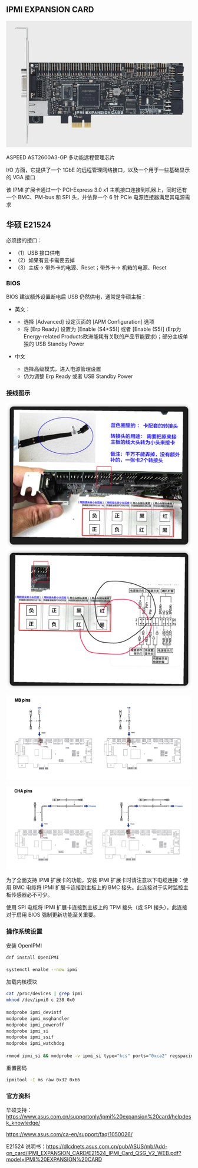 ## IPMI EXPANSION CARD

<img src="./.assets/IPMI远程管理卡/6f0dcba0j00r6yz1l002fc000sg00jdg.jpg" alt="img" style="zoom:50%;" />

ASPEED AST2600A3-GP 多功能远程管理芯片

I/O 方面，它提供了一个 1GbE 的远程管理网络接口，以及一个用于一些基础显示的 VGA 接口

该 IPMI 扩展卡通过一个 PCI-Express 3.0 x1 主机接口连接到机器上，同时还有一个 BMC、PM-bus 和 SPI 头，并依靠一个 6 针 PCIe 电源连接器满足其电源需求

## 华硕 E21524

必须接的接口：

- （1）USB 接口供电
- （2）如果有显卡需要去掉
- （3）主板→ 带外卡的电源、Reset；带外卡→ 机箱的电源、Reset

### BIOS

BIOS 建议额外设置断电后 USB 仍然供电，通常是华硕主板：

- 英文：

- - 选择 [Advanced] 设定页面的 [APM Configuration] 选项
  - 将 [Erp Ready] 设置为 [Enable (S4+S5)] 或者 [Enable (S5)] (Erp为Energy-related Products欧洲能耗有关联的产品节能要求)；部分主板单独的 USB Standby Power
- 中文
  - 选择高级模式，进入电源管理设置
  - 仍为调整 Erp Ready 或者 USB Standby Power

### 接线图示

<img src="./.assets/IPMI远程管理卡/image-20250115111610865.png" alt="image-20250115111610865" style="zoom:67%;" />

<img src="./.assets/IPMI远程管理卡/image-20250115111705850.png" alt="image-20250115111705850" style="zoom:67%;" />

![image-20250115111639993](./.assets/IPMI远程管理卡/image-20250115111639993.png)

![image-20250115111734605](./.assets/IPMI远程管理卡/image-20250115111734605.png)

为了全面支持 IPMI 扩展卡的功能，安装 IPMI 扩展卡时请注意以下电缆连接：使用 BMC 电缆将 IPMI 扩展卡连接到主板上的 BMC 接头。此连接对于实时监控主板传感器必不可少。

使用 SPI 电缆将 IPMI 扩展卡连接到主板上的 TPM 接头（或 SPI 接头）。此连接对于启用 BIOS 强制更新功能至关重要。

### 操作系统设置

安装 OpenIPMI

```bash
dnf install OpenIPMI

systemctl enalbe --now ipmi
```

加载内核模块

```bash
cat /proc/devices | grep ipmi
mknod /dev/ipmi0 c 238 0x0

modprobe ipmi_devintf
modprobe ipmi_msghandler
modprobe ipmi_poweroff
modprobe ipmi_si
modprobe ipmi_ssif
modprobe ipmi_watchdog

rmmod ipmi_si && modprobe -v ipmi_si type="kcs" ports="0xca2" regspacings="4"
```

重置密码

```bash
ipmitool -I ms raw 0x32 0x66
```

### 官方资料

华硕支持：<https://www.asus.com.cn/supportonly/ipmi%20expansion%20card/helpdesk_knowledge/>

<https://www.asus.com/ca-en/support/faq/1050026/>

E21524 说明书：<https://dlcdnets.asus.com.cn/pub/ASUS/mb/Add-on_card/IPMI_EXPANSION_CARD/E21524_IPMI_Card_QSG_V2_WEB.pdf?model=IPMI%20EXPANSION%20CARD>

